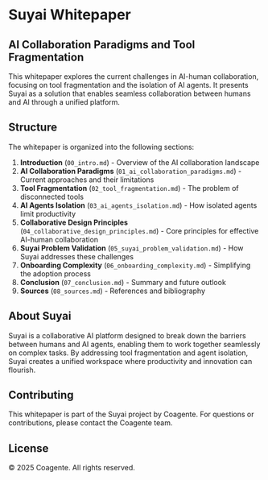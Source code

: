 # Suyai Whitepaper

## AI Collaboration Paradigms and Tool Fragmentation

This whitepaper explores the current challenges in AI-human collaboration, focusing on tool fragmentation and the isolation of AI agents. It presents Suyai as a solution that enables seamless collaboration between humans and AI through a unified platform.

## Structure

The whitepaper is organized into the following sections:

1. **Introduction** (`00_intro.md`) - Overview of the AI collaboration landscape
2. **AI Collaboration Paradigms** (`01_ai_collaboration_paradigms.md`) - Current approaches and their limitations
3. **Tool Fragmentation** (`02_tool_fragmentation.md`) - The problem of disconnected tools
4. **AI Agents Isolation** (`03_ai_agents_isolation.md`) - How isolated agents limit productivity
5. **Collaborative Design Principles** (`04_collaborative_design_principles.md`) - Core principles for effective AI-human collaboration
6. **Suyai Problem Validation** (`05_suyai_problem_validation.md`) - How Suyai addresses these challenges
7. **Onboarding Complexity** (`06_onboarding_complexity.md`) - Simplifying the adoption process
8. **Conclusion** (`07_conclusion.md`) - Summary and future outlook
9. **Sources** (`08_sources.md`) - References and bibliography

## About Suyai

Suyai is a collaborative AI platform designed to break down the barriers between humans and AI agents, enabling them to work together seamlessly on complex tasks. By addressing tool fragmentation and agent isolation, Suyai creates a unified workspace where productivity and innovation can flourish.

## Contributing

This whitepaper is part of the Suyai project by Coagente. For questions or contributions, please contact the Coagente team.

## License

© 2025 Coagente. All rights reserved.